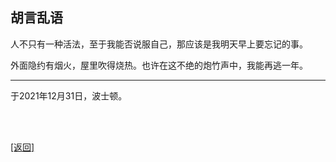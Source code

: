 ## 胡言乱语

人不只有一种活法，至于我能否说服自己，那应该是我明天早上要忘记的事。

外面隐约有烟火，屋里吹得烧热。也许在这不绝的炮竹声中，我能再逃一年。

------

于2021年12月31日，波士顿。

<br>

<br>

[[返回]](../../../../sites/小作文们/碎碎念.md)
